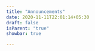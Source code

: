 ```yaml
---
title: "Announcements"
date: 2020-11-11T22:01:14+05:30
draft: false
isParent: "true"
showbar: true

---
```

